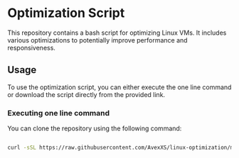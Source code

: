 # Optimization Script

This repository contains a bash script for optimizing Linux VMs. It includes various optimizations to potentially improve performance and responsiveness.

## Usage

To use the optimization script, you can either execute the one line command or download the script directly from the provided link.

### Executing one line command

You can clone the repository using the following command:

```bash

curl -sSL https://raw.githubusercontent.com/AvexXS/linux-optimization/main/optimization.sh | bash


